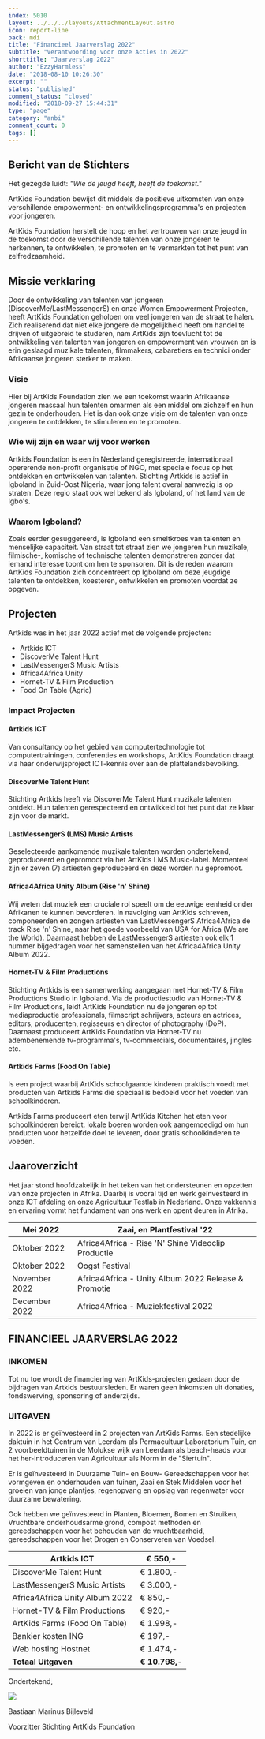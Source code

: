 ```yaml
---
index: 5010
layout: ../../../layouts/AttachmentLayout.astro
icon: report-line
pack: mdi
title: "Financieel Jaarverslag 2022"
subtitle: "Verantwoording voor onze Acties in 2022"
shorttitle: "Jaarverslag 2022"
author: "EzzyHarmless"
date: "2018-08-10 10:26:30"
excerpt: ""
status: "published"
comment_status: "closed"
modified: "2018-09-27 15:44:31"
type: "page"
category: "anbi"
comment_count: 0
tags: []
---
```


## Bericht van de Stichters

Het gezegde luidt:
_"Wie de jeugd heeft, heeft de toekomst."_

ArtKids Foundation bewijst dit middels de positieve uitkomsten van onze verschillende empowerment- en ontwikkelingsprogramma's en projecten voor jongeren.

ArtKids Foundation herstelt de hoop en het vertrouwen van onze jeugd in de toekomst door de verschillende talenten van onze jongeren te herkennen, te ontwikkelen, te promoten en te vermarkten tot het punt van zelfredzaamheid.

## Missie verklaring

Door de ontwikkeling van talenten van jongeren (DiscoverMe/LastMessengerS) en onze Women Empowerment Projecten, heeft ArtKids Foundation geholpen om veel jongeren van de straat te halen. Zich realiserend dat niet elke jongere de mogelijkheid heeft om handel te drijven of uitgebreid te studeren, nam ArtKids zijn toevlucht tot de ontwikkeling van talenten van jongeren en empowerment van vrouwen en is erin geslaagd muzikale talenten, filmmakers, cabaretiers en technici onder Afrikaanse jongeren sterker te maken.

### Visie

Hier bij ArtKids Foundation zien we een toekomst waarin Afrikaanse jongeren massaal hun talenten omarmen als een middel om zichzelf en hun gezin te onderhouden. Het is dan ook onze visie om de talenten van onze jongeren te ontdekken, te stimuleren en te promoten.

### Wie wij zijn en waar wij voor werken

Artkids Foundation is een in Nederland geregistreerde, internationaal opererende non-profit organisatie of NGO, met speciale focus op het ontdekken en ontwikkelen van talenten. Stichting Artkids is actief in Igboland in Zuid-Oost Nigeria, waar jong talent overal aanwezig is op straten. Deze regio staat ook wel bekend als Igboland, of het land van de Igbo's.

### Waarom Igboland?

Zoals eerder gesuggereerd, is Igboland een smeltkroes van talenten en menselijke capaciteit. Van straat tot straat zien we jongeren hun muzikale, filmische-, komische of technische talenten demonstreren zonder dat iemand interesse toont om hen te sponsoren. Dit is de reden waarom ArtKids Foundation zich concentreert op Igboland om deze jeugdige talenten te ontdekken, koesteren, ontwikkelen en promoten voordat ze opgeven.

## Projecten

Artkids was in het jaar 2022 actief met de volgende projecten:

- Artkids ICT
- DiscoverMe Talent Hunt
- LastMessengerS Music Artists
- Africa4Africa Unity
- Hornet-TV & Film Production
- Food On Table (Agric)

### Impact Projecten

#### Artkids ICT

Van consultancy op het gebied van computertechnologie tot computertrainingen, conferenties en workshops, ArtKids Foundation draagt via haar onderwijsproject ICT-kennis over aan de plattelandsbevolking.

#### DiscoverMe Talent Hunt

Stichting Artkids heeft via DiscoverMe Talent Hunt muzikale talenten ontdekt. Hun talenten gerespecteerd en ontwikkeld tot het punt dat ze klaar zijn voor de markt.

#### LastMessengerS (LMS) Music Artists

Geselecteerde aankomende muzikale talenten worden ondertekend, geproduceerd en gepromoot via het ArtKids LMS Music-label. Momenteel zijn er zeven (7) artiesten geproduceerd en deze worden nu gepromoot.

#### Africa4Africa Unity Album (Rise 'n' Shine)

Wij weten dat muziek een cruciale rol speelt om de eeuwige eenheid onder Afrikanen te kunnen bevorderen. In navolging van ArtKids schreven, componeerden en zongen artiesten van LastMessengerS Africa4Africa de track Rise 'n' Shine, naar het goede voorbeeld van USA for Africa (We are the World). Daarnaast hebben de LastMessengerS artiesten ook elk 1 nummer bijgedragen voor het samenstellen van het Africa4Africa Unity Album 2022.

#### Hornet-TV & Film Productions

Stichting Artkids is een samenwerking aangegaan met Hornet-TV & Film Productions Studio in Igboland. Via de productiestudio van Hornet-TV & Film Productions, leidt ArtKids Foundation nu de jongeren op tot mediaproductie professionals, filmscript schrijvers, acteurs en actrices, editors, producenten, regisseurs en director of photography (DoP). Daarnaast produceert ArtKids Foundation via Hornet-TV nu adembenemende tv-programma's, tv-commercials, documentaires, jingles etc.

#### Artkids Farms (Food On Table)

Is een project waarbij ArtKids schoolgaande kinderen praktisch voedt met producten van Artkids Farms die speciaal is bedoeld voor het voeden van schoolkinderen.

Artkids Farms produceert eten terwijl ArtKids Kitchen het eten voor schoolkinderen bereidt. lokale boeren worden ook aangemoedigd om hun producten voor hetzelfde doel te leveren, door gratis schoolkinderen te voeden.

## Jaaroverzicht

Het jaar stond hoofdzakelijk in het teken van het ondersteunen en opzetten van onze projecten in Afrika. Daarbij is vooral tijd en werk geïnvesteerd in onze ICT afdeling en onze Agricultuur Testlab in Nederland. Onze vakkennis en ervaring vormt het fundament van ons werk en opent deuren in Afrika.

| Mei 2022 | Zaai, en Plantfestival '22 |
| --- | --- |
| Oktober 2022 | Africa4Africa - Rise 'N' Shine Videoclip Productie |
| Oktober 2022 | Oogst Festival |
| November 2022 | Africa4Africa - Unity Album 2022 Release & Promotie |
| December 2022 | Africa4Africa - Muziekfestival 2022 |

## FINANCIEEL JAARVERSLAG 2022

### INKOMEN

Tot nu toe wordt de financiering van ArtKids-projecten gedaan door de bijdragen van Artkids bestuursleden. Er waren geen inkomsten uit donaties, fondswerving, sponsoring of anderzijds.

### UITGAVEN

In 2022 is er geïnvesteerd in 2 projecten van ArtKids Farms. Een stedelijke daktuin in het Centrum van Leerdam als Permacultuur Laboratorium Tuin, en 2 voorbeeldtuinen in de Molukse wijk van Leerdam als beach-heads voor het her-introduceren van Agricultuur als Norm in de "Siertuin".

Er is geïnvesteerd in Duurzame Tuin- en Bouw- Gereedschappen voor het vormgeven en onderhouden van tuinen, Zaai en Stek Middelen voor het groeien van jonge plantjes, regenopvang en opslag van regenwater voor duurzame bewatering.

Ook hebben we geïnvesteerd in Planten, Bloemen, Bomen en Struiken, Vruchtbare onderhoudsarme grond, compost methoden en gereedschappen voor het behouden van de vruchtbaarheid, gereedschappen voor het Drogen en Conserveren van Voedsel.

| Artkids ICT | € 550,- |
| --- | --- |
| DiscoverMe Talent Hunt | € 1.800,- |
| LastMessengerS Music Artists | € 3.000,- |
| Africa4Africa Unity Album 2022 | € 850,- |
| Hornet-TV & Film Productions | € 920,- |
| ArtKids Farms (Food On Table) | € 1.998,- |
| Bankier kosten ING | € 197,- |
| Web hosting Hostnet | € 1.474,- |
| **Totaal Uitgaven** | **€ 10.798,-** |

Ondertekend,

![](RackMultipart20230712-1-i174yh_html_113af7a3927f3cf9.jpg)

Bastiaan Marinus Bijleveld

Voorzitter Stichting ArtKids Foundation